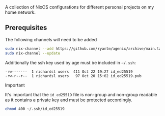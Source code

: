 A collection of NixOS configurations for different personal projects on my home network.

## Prerequisites

The following channels will need to be added

```zsh
sudo nix-channel --add https://github.com/ryantm/agenix/archive/main.tar.gz agenix
sudo nix-channel --update
```

Additionally the ssh key used by age must be included in `~/.ssh`:

```
-rw-------  1 richardsl users  411 Oct 22 19:27 id_ed25519
-rw-r--r--  1 richardsl users   97 Oct 20 15:02 id_ed25519.pub
```

> [!IMPORTANT]
> It's important that the `id_ed25519` file is non-group and non-group readable as it contains a private key and must be protected accordingly.
> ```sh
> chmod 400 ~/.ssh/id_ed25519
> ```